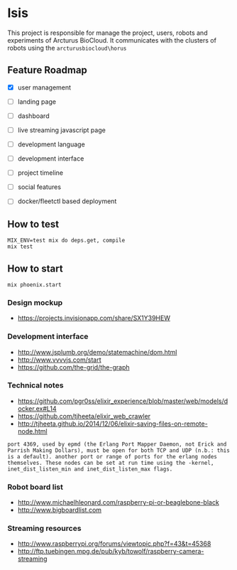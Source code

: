Isis
=====

This project is responsible for manage the project, users, robots and experiments of Arcturus BioCloud.
It communicates with the clusters of robots using the `arcturusbiocloud\horus`

## Feature Roadmap

  - [x] user management
  - [ ] landing page
  - [ ] dashboard
  - [ ] live streaming javascript page 
  - [ ] development language
  - [ ] development interface
  - [ ] project timeline
  - [ ] social features
  - [ ] docker/fleetctl based deployment


## How to test

    MIX_ENV=test mix do deps.get, compile
    mix test

    
## How to start
    mix phoenix.start
    

### Design mockup
  * https://projects.invisionapp.com/share/SX1Y39HEW

    
### Development interface
  * http://www.jsplumb.org/demo/statemachine/dom.html
  * http://www.vvvvjs.com/start
  * https://github.com/the-grid/the-graph


### Technical notes
  * https://github.com/pgr0ss/elixir_experience/blob/master/web/models/docker.ex#L14
  * https://github.com/tjheeta/elixir_web_crawler
  * http://tjheeta.github.io/2014/12/06/elixir-saving-files-on-remote-node.html

`port 4369, used by epmd (the Erlang Port Mapper Daemon, not Erick and Parrish Making Dollars), must be open for both TCP and UDP (n.b.: this is a default). another port or range of ports for the erlang nodes themselves. These nodes can be set at run time using the -kernel, inet_dist_listen_min and inet_dist_listen_max flags.`


### Robot board list
  * http://www.michaelhleonard.com/raspberry-pi-or-beaglebone-black
  * http://www.bigboardlist.com

  
### Streaming resources
  * http://www.raspberrypi.org/forums/viewtopic.php?f=43&t=45368
  * http://ftp.tuebingen.mpg.de/pub/kyb/towolf/raspberry-camera-streaming
